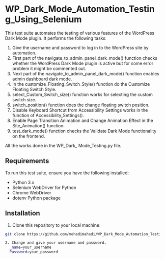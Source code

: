 # WP_Dark_Mode_Automation_Testing_Using_Selenium

This test suite automates the testing of various features of the WordPress Dark Mode plugin. It performs the following tasks:

1. Give the username and password to log in to the WordPress site by automation.
2. First part of the navigate_to_admin_panel_dark_mode() function checks whether the WordPress Dark Mode plugin is active but for some error problem it might be commented out.
3. Next part of the navigate_to_admin_panel_dark_mode() function enables admin dashboard dark mode.
4. In the customize_Floating_Switch_Style() function do the Customize Floating Switch Style.
5. select_Custom_Switch_size() function works for selecting the custom switch size.
6. switch_position() function does the change floating switch position.
7. Disable Keyboard Shortcut from Accessibility Settings works in the function of Accessibility_Settings().
8. Enable Page Transition Animation and Change Animation Effect in the Site_Animation() function.
9. test_dark_mode() function checks the Validate Dark Mode functionality on the frontend.

All the works done in the WP_Dark_ Mode_Testing.py file.


## Requirements

To run this test suite, ensure you have the following installed:

- Python 3.x
- Selenium WebDriver for Python
- Chrome WebDriver
- dotenv Python package

## Installation

1. Clone this repository to your local machine:

```bash
git clone https://github.com/mehedimahadi/WP_Dark_Mode_Automation_Testing_Using_Selenium

2. Change and give your username and password.
  _name=your_username
  Password=your_password
